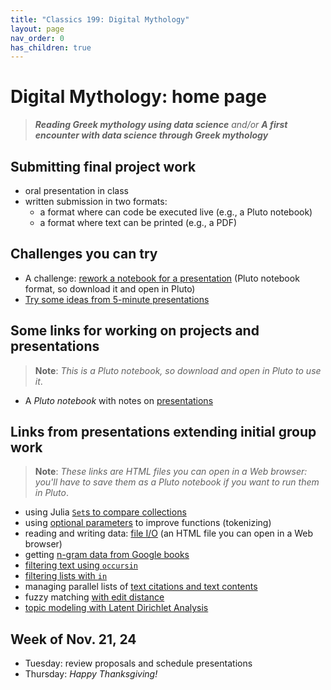 ```yaml
---
title: "Classics 199: Digital Mythology"
layout: page
nav_order: 0
has_children: true
---
```



# Digital Mythology: home page

> ***Reading Greek mythology using data science*** *and/or* ***A first encounter with data science through Greek mythology***


## Submitting final project work

- oral presentation in class
- written submission in two formats:
    - a format where can code be executed live (e.g., a Pluto notebook)
    - a format where text can be printed (e.g., a PDF)

## Challenges you can try

- A challenge: [rework a notebook for a presentation](./julia/rework-nb.jl) (Pluto notebook format, so download it and open in Pluto)
- [Try some ideas from 5-minute presentations](./classes/sprint1/)


## Some links for working on projects and presentations

> **Note**: *This is a Pluto notebook, so download and open in Pluto to use it*.


- A *Pluto notebook* with notes on [presentations](https://raw.githubusercontent.com/neelsmith/digitalmyth/main/pluto/presentation-notes.jl)

## Links from presentations extending initial group work

> **Note**: *These links are HTML files you can open in a Web browser: you'll have to save them as a  Pluto notebook if you want to run them in Pluto*.


- using Julia [`Set`s to compare collections](./julia/extending/compare-sets.html) 
- using [optional parameters](./julia/extending/optional-parameters.html) to improve functions (tokenizing)
- reading and writing data: [file I/O](./julia/extending/fileio.html) (an HTML file you can open in a Web browser)
- getting [n-gram data from Google books](./julia/extending/google-books-ngrams.html)
- [filtering text using `occursin`](./julia/extending/matchtext.html)
- [filtering lists with `in`](./julia/extending/filtering_with_in.jl)
- managing parallel lists of [text citations and text contents](./julia/extending/citable-text.html)
- fuzzy matching [with edit distance](./julia/extending/fuzzy-matching.html)
- [topic modeling with Latent Dirichlet Analysis](./julia/extending/lda-textanalysis.html)

## Week of Nov. 21, 24

- Tuesday: review proposals and schedule presentations
- Thursday: *Happy Thanksgiving!*